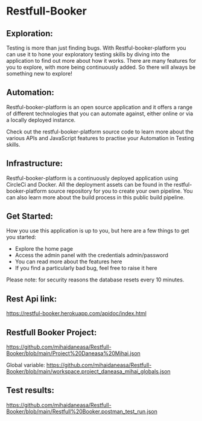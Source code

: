 # Restfull-Booker

## Exploration: 
Testing is more than just finding bugs. With Restful-booker-platform you can use it to hone your exploratory testing skills by diving into the application to find out more about how it works. There are many features for you to explore, with more being continuously added. So there will always be something new to explore!

## Automation: 
Restful-booker-platform is an open source application and it offers a range of different technologies that you can automate against, either online or via a locally deployed instance.

Check out the restful-booker-platform source code to learn more about the various APIs and JavaScript features to practise your Automation in Testing skills.

## Infrastructure:
Restful-booker-platform is a continuously deployed application using CircleCi and Docker. All the deployment assets can be found in the restful-booker-platform source repository for you to create your own pipeline. You can also learn more about the build process in this public build pipeline.

## Get Started: 
How you use this application is up to you, but here are a few things to get you started:
- Explore the home page
- Access the admin panel with the credentials admin/password
- You can read more about the features here
- If you find a particularly bad bug, feel free to raise it here
  
Please note: for security reasons the database resets every 10 minutes.

## Rest Api link:
https://restful-booker.herokuapp.com/apidoc/index.html

## Restfull Booker Project:
https://github.com/mihaidaneasa/Restfull-Booker/blob/main/Proiect%20Daneasa%20Mihai.json

Global variable: 
https://github.com/mihaidaneasa/Restfull-Booker/blob/main/workspace.proiect_daneasa_mihai_globals.json

## Test results:
https://github.com/mihaidaneasa/Restfull-Booker/blob/main/Restfull%20Booker.postman_test_run.json
